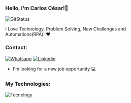 ### Hello, I'm Carlos César!👋

![GitStatus](https://github-readme-stats.vercel.app/api?username=NoShaar&theme=gruvbox)

I Love Technology, Problem Solving, New Challenges and Automations(RPA)! ❤️

### Contact:
[![Whatsapp](https://img.shields.io/badge/WhatsApp-25D366?style=for-the-badge&logo=whatsapp&logoColor=white)](https://wa.me/5537998188144)  [![Linkedin](https://img.shields.io/badge/LinkedIn-0077B5?style=for-the-badge&logo=linkedin&logoColor=white)](https://www.linkedin.com/in/carlos-cesar-781785234/)
- I'm looking for a new job opportunity 💻

### My Technologies:
![Tecnology](https://github-readme-stats.vercel.app/api/top-langs/?username=NoShaar&theme=gruvbox)
